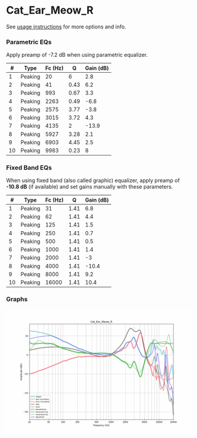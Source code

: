 # Cat_Ear_Meow_R
See [usage instructions](https://github.com/jaakkopasanen/AutoEq#usage) for more options and info.

### Parametric EQs
Apply preamp of -7.2 dB when using parametric equalizer.

|   # | Type    |   Fc (Hz) |    Q |   Gain (dB) |
|-----|---------|-----------|------|-------------|
|   1 | Peaking |        20 | 6    |         2.8 |
|   2 | Peaking |        41 | 0.43 |         6.2 |
|   3 | Peaking |       993 | 0.67 |         3.3 |
|   4 | Peaking |      2263 | 0.49 |        -6.8 |
|   5 | Peaking |      2575 | 3.77 |        -3.8 |
|   6 | Peaking |      3015 | 3.72 |         4.3 |
|   7 | Peaking |      4135 | 2    |       -13.9 |
|   8 | Peaking |      5927 | 3.28 |         2.1 |
|   9 | Peaking |      6903 | 4.45 |         2.5 |
|  10 | Peaking |      9983 | 0.23 |         8   |

### Fixed Band EQs
When using fixed band (also called graphic) equalizer, apply preamp of **-10.8 dB** (if available) and set gains manually with these parameters.

|   # | Type    |   Fc (Hz) |    Q |   Gain (dB) |
|-----|---------|-----------|------|-------------|
|   1 | Peaking |        31 | 1.41 |         6.8 |
|   2 | Peaking |        62 | 1.41 |         4.4 |
|   3 | Peaking |       125 | 1.41 |         1.5 |
|   4 | Peaking |       250 | 1.41 |         0.7 |
|   5 | Peaking |       500 | 1.41 |         0.5 |
|   6 | Peaking |      1000 | 1.41 |         1.4 |
|   7 | Peaking |      2000 | 1.41 |        -3   |
|   8 | Peaking |      4000 | 1.41 |       -10.4 |
|   9 | Peaking |      8000 | 1.41 |         9.2 |
|  10 | Peaking |     16000 | 1.41 |        10.4 |

### Graphs
![](./Cat_Ear_Meow_R.png)

